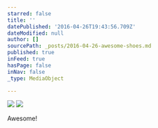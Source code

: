 ```yaml
---
starred: false
title: ''
datePublished: '2016-04-26T19:43:56.709Z'
dateModified: null
author: []
sourcePath: _posts/2016-04-26-awesome-shoes.md
published: true
inFeed: true
hasPage: false
inNav: false
_type: MediaObject

---
```

![](https://the-grid-user-content.s3-us-west-2.amazonaws.com/265d5aa7-662f-41a3-ae02-a28b88f41246.jpg)
![](https://the-grid-user-content.s3-us-west-2.amazonaws.com/ab8dca72-35ce-47bb-83d3-c57541012b5c.jpg)

Awesome!
